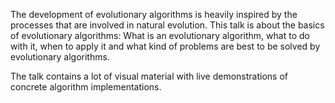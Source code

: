 The development of evolutionary algorithms is heavily inspired by the processes that are involved in natural evolution.
 This talk is about the basics of evolutionary algorithms: What is an evolutionary
algorithm, what to do with it, when to apply it and what kind of problems are best to be solved by evolutionary algorithms.

The talk contains a lot of visual material with live demonstrations of concrete algorithm implementations.
